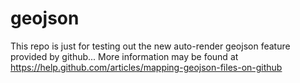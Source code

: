 geojson
=======
This repo is just for testing out the new auto-render geojson feature provided by github... More information may be found at https://help.github.com/articles/mapping-geojson-files-on-github
